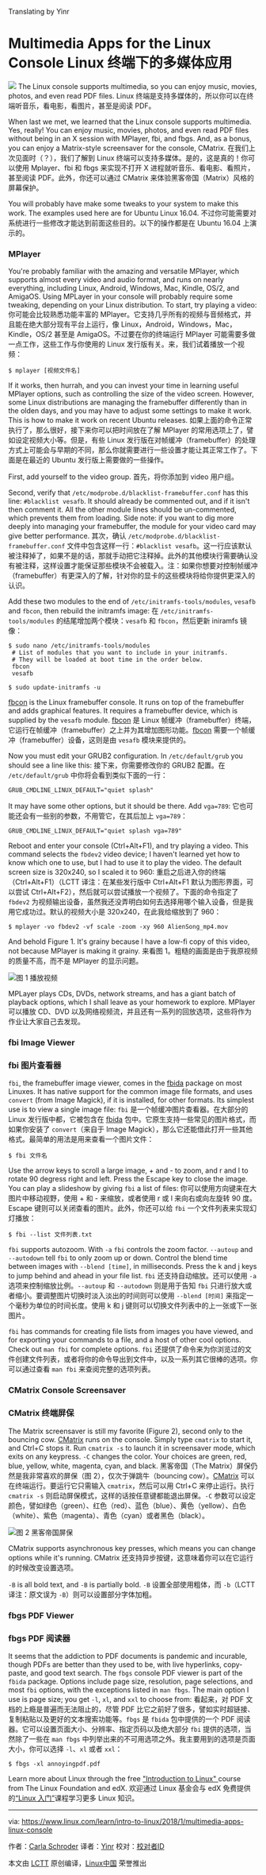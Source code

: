Translating by Yinr

Multimedia Apps for the Linux Console
Linux 终端下的多媒体应用
======

![](https://www.linux.com/sites/lcom/files/styles/rendered_file/public/multimedia.jpg?itok=v-XrnKRB)
The Linux console supports multimedia, so you can enjoy music, movies, photos, and even read PDF files.
Linux 终端是支持多媒体的，所以你可以在终端听音乐，看电影，看图片，甚至是阅读 PDF。

When last we met, we learned that the Linux console supports multimedia. Yes, really! You can enjoy music, movies, photos, and even read PDF files without being in an X session with MPlayer, fbi, and fbgs. And, as a bonus, you can enjoy a Matrix-style screensaver for the console, CMatrix.
在我们上次见面时（？），我们了解到 Linux 终端可以支持多媒体。是的，这是真的！你可以使用 Mplayer、fbi 和 fbgs 来实现不打开 X 进程就听音乐、看电影、看照片，甚至阅读 PDF。此外，你还可以通过 CMatrix 来体验黑客帝国（Matrix）风格的屏幕保护。

You will probably have make some tweaks to your system to make this work. The examples used here are for Ubuntu Linux 16.04.
不过你可能需要对系统进行一些修改才能达到前面这些目的。以下的操作都是在 Ubuntu 16.04 上演示的。

### MPlayer

You're probably familiar with the amazing and versatile MPlayer, which supports almost every video and audio format, and runs on nearly everything, including Linux, Android, Windows, Mac, Kindle, OS/2, and AmigaOS. Using MPLayer in your console will probably require some tweaking, depending on your Linux distribution. To start, try playing a video:
你可能会比较熟悉功能丰富的 MPlayer。它支持几乎所有的视频与音频格式，并且能在绝大部分现有平台上运行，像 Linux，Android，Windows，Mac，Kindle，OS/2 甚至是 AmigaOS。不过要在你的终端运行 MPlayer 可能需要多做一点工作，这些工作与你使用的 Linux 发行版有关。来，我们试着播放一个视频：

```
$ mplayer [视频文件名]
```

If it works, then hurrah, and you can invest your time in learning useful MPlayer options, such as controlling the size of the video screen. However, some Linux distributions are managing the framebuffer differently than in the olden days, and you may have to adjust some settings to make it work. This is how to make it work on recent Ubuntu releases.
如果上面的命令正常执行了，那么很好，接下来你可以把时间放在了解 MPlayer 的常用选项上了，譬如设定视频大小等。但是，有些 Linux 发行版在对帧缓冲（framebuffer）的处理方式上可能会与早期的不同，那么你就需要进行一些设置才能让其正常工作了。下面是在最近的 Ubuntu 发行版上需要做的一些操作。

First, add yourself to the video group.
首先，将你添加到 video 用户组。

Second, verify that `/etc/modprobe.d/blacklist-framebuffer.conf` has this line: `#blacklist vesafb`. It should already be commented out, and if it isn't then comment it. All the other module lines should be un-commented, which prevents them from loading. Side note: if you want to dig more deeply into managing your framebuffer, the module for your video card may give better performance.
其次，确认 `/etc/modprobe.d/blacklist-framebuffer.conf` 文件中包含这样一行：`#blacklist vesafb`。这一行应该默认被注释掉了，如果不是的话，那就手动把它注释掉。此外的其他模块行需要确认没有被注释，这样设置才能保证那些模块不会被载入。注：如果你想要对控制帧缓冲（framebuffer）有更深入的了解，针对你的显卡的这些模块将给你提供更深入的认识。

Add these two modules to the end of `/etc/initramfs-tools/modules`, `vesafb` and `fbcon`, then rebuild the initramfs image:
在 `/etc/initramfs-tools/modules` 的结尾增加两个模块：`vesafb` 和 `fbcon`，然后更新 iniramfs 镜像：

```
$ sudo nano /etc/initramfs-tools/modules
 # List of modules that you want to include in your initramfs.
 # They will be loaded at boot time in the order below.
 fbcon
 vesafb

$ sudo update-initramfs -u
```

[fbcon][1] is the Linux framebuffer console. It runs on top of the framebuffer and adds graphical features. It requires a framebuffer device, which is supplied by the `vesafb` module.
[fbcon][1] 是 Linux 帧缓冲（framebuffer）终端，它运行在帧缓冲（framebuffer）之上并为其增加图形功能。[fbcon][1] 需要一个帧缓冲（framebuffer）设备，这则是由 `vesafb` 模块来提供的。

Now you must edit your GRUB2 configuration. In `/etc/default/grub` you should see a line like this:
接下来，你需要修改你的 GRUB2 配置。在 `/etc/default/grub` 中你将会看到类似下面的一行：

```
GRUB_CMDLINE_LINUX_DEFAULT="quiet splash"
```

It may have some other options, but it should be there. Add `vga=789`:
它也可能还会有一些别的参数，不用管它，在其后加上 `vga=789`：

```
GRUB_CMDLINE_LINUX_DEFAULT="quiet splash vga=789"
```

Reboot and enter your console (Ctrl+Alt+F1), and try playing a video. This command selects the `fbdev2` video device; I haven't learned yet how to know which one to use, but I had to use it to play the video. The default screen size is 320x240, so I scaled it to 960:
重启之后进入你的终端（Ctrl+Alt+F1）（LCTT 译注：在某些发行版中 Ctrl+Alt+F1 默认为图形界面，可以尝试 Ctrl+Alt+F2），然后就可以尝试播放一个视频了。下面的命令指定了 `fbdev2` 为视频输出设备，虽然我还没弄明白如何去选择用哪个输入设备，但是我用它成功过。默认的视频大小是 320x240，在此我给缩放到了 960：

```
$ mplayer -vo fbdev2 -vf scale -zoom -xy 960 AlienSong_mp4.mov
```

And behold Figure 1. It's grainy because I have a low-fi copy of this video, not because MPlayer is making it grainy.
来看图 1。粗糙的画面是由于我原视频的质量不高，而不是 MPlayer 的显示问题。

![图 1 播放视频](https://www.linux.com/sites/lcom/files/styles/floated_images/public/fig-1_3.jpg?itok=PtSoKepn)

MPLayer plays CDs, DVDs, network streams, and has a giant batch of playback options, which I shall leave as your homework to explore.
MPlayer 可以播放 CD、DVD 以及网络视频流，并且还有一系列的回放选项，这些将作为作业让大家自己去发现。

### fbi Image Viewer
### fbi 图片查看器

`fbi`, the framebuffer image viewer, comes in the [fbida][2] package on most Linuxes. It has native support for the common image file formats, and uses `convert` (from Image Magick), if it is installed, for other formats. Its simplest use is to view a single image file:
`fbi` 是一个帧缓冲图片查看器。在大部分的 Linux 发行版中都，它被包含在 [fbida][2] 包中。它原生支持一些常见的图片格式，而如果你安装了 `convert`（来自于 Image Magick），那么它还能借此打开一些其他格式。最简单的用法是用来查看一个图片文件：

```
$ fbi 文件名
```

Use the arrow keys to scroll a large image, + and - to zoom, and r and l to rotate 90 degress right and left. Press the Escape key to close the image. You can play a slideshow by giving `fbi` a list of files:
你可以使用方向键来在大图片中移动视野，使用 + 和 - 来缩放，或者使用 r 或 l 来向右或向左旋转 90 度。Escape 键则可以关闭查看的图片。此外，你还可以给 `fbi` 一个文件列表来实现幻灯播放：

```
$ fbi --list 文件列表.txt
```

`fbi` supports autozoom. With `-a` `fbi` controls the zoom factor. `--autoup` and `--autodown` tell `fbi` to only zoom up or down. Control the blend time between images with `--blend [time]`, in milliseconds. Press the k and j keys to jump behind and ahead in your file list.
`fbi` 还支持自动缩放。还可以使用 `-a` 选项来控制缩放比例。`--autoup` 和 `--autodown` 则是用于告知 `fbi` 只进行放大或者缩小。要调整图片切换时淡入淡出的时间则可以使用 `--blend [时间]` 来指定一个毫秒为单位的时间长度。使用 k 和 j 键则可以切换文件列表中的上一张或下一张图片。

`fbi` has commands for creating file lists from images you have viewed, and for exporting your commands to a file, and a host of other cool options. Check out `man fbi` for complete options.
`fbi` 还提供了命令来为你浏览过的文件创建文件列表，或者将你的命令导出到文件中，以及一系列其它很棒的选项。你可以通过查看 `man fbi` 来查阅完整的选项列表。

### CMatrix Console Screensaver
### CMatrix 终端屏保

The Matrix screensaver is still my favorite (Figure 2), second only to the bouncing cow. [CMatrix][3] runs on the console. Simply type `cmatrix` to start it, and Ctrl+C stops it. Run `cmatrix -s` to launch it in screensaver mode, which exits on any keypress. `-C` changes the color. Your choices are green, red, blue, yellow, white, magenta, cyan, and black.
黑客帝国（The Matrix）屏保仍然是我非常喜欢的屏保（图 2），仅次于弹跳牛（bouncing cow）。[CMatrix][3] 可以在终端运行。要运行它只需输入 `cmatrix`，然后可以用 Ctrl+C 来停止运行。执行 `cmatrix -s` 则启动屏保模式，这样的话按任意键都能退出屏保。`-C` 参数可以设定颜色，譬如绿色（green）、红色（red）、蓝色（blue）、黄色（yellow）、白色（white）、紫色（magenta）、青色（cyan）或者黑色（black）。

![图 2 黑客帝国屏保](https://www.linux.com/sites/lcom/files/styles/floated_images/public/fig-2_0.jpg?itok=E3f26R7w)

CMatrix supports asynchronous key presses, which means you can change options while it's running.
CMatrix 还支持异步按键，这意味着你可以在它运行的时候改变设置选项。

`-B` is all bold text, and `-B` is partially bold.
`-B` 设置全部使用粗体，而 `-b`（LCTT 译注：原文误为 `-B`）则可以设置部分字体加粗。

### fbgs PDF Viewer
### fbgs PDF 阅读器

It seems that the addiction to PDF documents is pandemic and incurable, though PDFs are better than they used to be, with live hyperlinks, copy-paste, and good text search. The `fbgs` console PDF viewer is part of the `fbida` package. Options include page size, resolution, page selections, and most `fbi` options, with the exceptions listed in `man fbgs`. The main option I use is page size; you get `-l`, `xl`, and `xxl` to choose from:
看起来，对 PDF 文档的上瘾是普遍而无法阻止的，尽管 PDF 比它之前好了很多，譬如实时超链接、复制粘贴以及更好的文本搜索功能等。`fbgs` 是 `fbida` 包中提供的一个 PDF 阅读器。它可以设置页面大小、分辨率、指定页码以及绝大部分 `fbi` 提供的选项，当然除了一些在 `man fbgs` 中列举出来的不可用选项之外。我主要用到的选项是页面大小，你可以选择 `-l`、`xl` 或者 `xxl`：

```
$ fbgs -xl annoyingpdf.pdf
```

Learn more about Linux through the free ["Introduction to Linux" ][4]course from The Linux Foundation and edX.
欢迎通过 Linux 基金会与 edX 免费提供的[“Linux 入门”][4]课程学习更多 Linux 知识。

--------------------------------------------------------------------------------

via: https://www.linux.com/learn/intro-to-linux/2018/1/multimedia-apps-linux-console

作者：[Carla Schroder][a]
译者：[Yinr](https://github.com/Yinr)
校对：[校对者ID](https://github.com/校对者ID)

本文由 [LCTT](https://github.com/LCTT/TranslateProject) 原创编译，[Linux中国](https://linux.cn/) 荣誉推出

[a]:https://www.linux.com/users/cschroder
[1]:https://www.mjmwired.net/kernel/Documentation/fb/fbcon.txt
[2]:https://www.kraxel.org/blog/linux/fbida/
[3]:http://www.asty.org/cmatrix/
[4]:https://training.linuxfoundation.org/linux-courses/system-administration-training/introduction-to-linux
